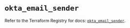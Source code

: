 # `okta_email_sender`

Refer to the Terraform Registry for docs: [`okta_email_sender`](https://registry.terraform.io/providers/okta/okta/4.10.0/docs/resources/email_sender).
